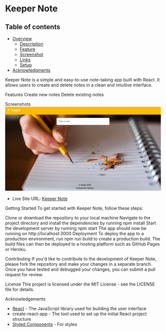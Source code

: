 # Keeper Note

## Table of contents

- [Overview](#overview)
  - [Description](#description)
  - [Feature](#feature)
  - [Screenshot](#screenshot)
  - [Links](#links)
  - [Setup](#setup)
- [Acknowledgments](#acknowledgments)

Keeper Note is a simple and easy-to-use note-taking app built with React. It allows users to create and delete notes in a clean and intuitive interface.

Features
Create new notes
Delete existing notes

Screenshots
![](https://github.com/AhmedTakeshy/keeper-note/blob/master/Screen%20Shot%202022-10-26%20at%201.34.32%20PM.png)

- Live Site URL: [Keeper Note](https://ahmedtakeshy.github.io/keeper-note/)

Getting Started
To get started with Keeper Note, follow these steps:

Clone or download the repository to your local machine
Navigate to the project directory and install the dependencies by running npm install
Start the development server by running npm start
The app should now be running on http://localhost:3000
Deployment
To deploy the app to a production environment, run npm run build to create a production build. The build files can then be deployed to a hosting platform such as GitHub Pages or Heroku.

Contributing
If you'd like to contribute to the development of Keeper Note, please fork the repository and make your changes in a separate branch. Once you have tested and debugged your changes, you can submit a pull request for review.

License
This project is licensed under the MIT License - see the LICENSE file for details.

Acknowledgements
- [React](https://reactjs.org/) - The JavaScript library used for building the user interface
- create-react-app - The tool used to set up the initial React project structure
- [Styled Components](https://styled-components.com/) - For styles
